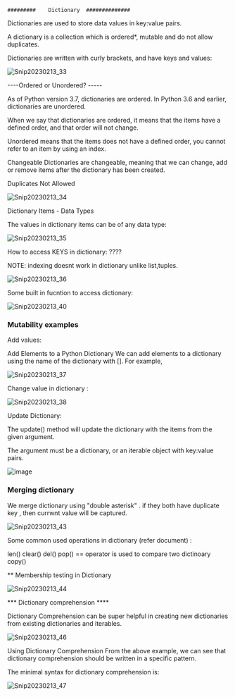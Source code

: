     #########    Dictionary  ##############
    
    
Dictionaries are used to store data values in key:value pairs.

A dictionary is a collection which is ordered*, mutable and do not allow duplicates.

Dictionaries are written with curly brackets, and have keys and values:


![Snip20230213_33](https://user-images.githubusercontent.com/93876736/218460668-bb5f3abc-8d17-44f9-b906-22393bf71f84.png)


----Ordered or Unordered? -----


As of Python version 3.7, dictionaries are ordered. In Python 3.6 and earlier, dictionaries are unordered.

When we say that dictionaries are ordered, it means that the items have a defined order, and that order will not change.

Unordered means that the items does not have a defined order, you cannot refer to an item by using an index.



Changeable
Dictionaries are changeable, meaning that we can change, add or remove items after the dictionary has been created.

Duplicates Not Allowed

![Snip20230213_34](https://user-images.githubusercontent.com/93876736/218463155-a9f13fb5-62aa-404a-b041-bfac7877a9ad.png)


Dictionary Items - Data Types

The values in dictionary items can be of any data type:


![Snip20230213_35](https://user-images.githubusercontent.com/93876736/218464023-5b43165e-c0bd-4ea4-be05-4913bc958051.png)



How to access KEYS in dictionary: ????

NOTE: indexing doesnt work in dictionary unlike list,tuples.

![Snip20230213_36](https://user-images.githubusercontent.com/93876736/218468578-c31b194e-4ae7-4e32-8a44-70a8b0c7a2a2.png)



Some built in fucntion to access dictionary:

![Snip20230213_40](https://user-images.githubusercontent.com/93876736/218481044-d8a6bc33-12e6-42ca-b9ba-59027b03d1f4.png)



### Mutability examples  ####

Add values:

Add Elements to a Python Dictionary
We can add elements to a dictionary using the name of the dictionary with []. For example,


![Snip20230213_37](https://user-images.githubusercontent.com/93876736/218472404-009a554d-e70a-4630-9da1-c651e3c5b7b7.png)



Change value in dictionary :

![Snip20230213_38](https://user-images.githubusercontent.com/93876736/218473122-280c0393-a2be-4dd0-9dba-2aa0244cf9d0.png)



Update Dictionary:

The update() method will update the dictionary with the items from the given argument.

The argument must be a dictionary, or an iterable object with key:value pairs.

![image](https://user-images.githubusercontent.com/93876736/218476018-27b3f0a6-cf43-4404-b55a-c074400dae78.png)


### Merging dictionary ###

We merge dictionary using  "double asterisk" . if they both have duplicate key , then currwnt value will be captured.

![Snip20230213_43](https://user-images.githubusercontent.com/93876736/218508134-74f657b5-b2e6-4e90-bddf-71eb32d054ff.png)


Some common used operations in dictionary (refer document) :

len()
clear()
del()
pop()
== operator is used to compare two dictinoary
copy()


** Membership testing in Dictionary

![Snip20230213_44](https://user-images.githubusercontent.com/93876736/218519505-1fe08ab9-fd19-40ad-9a43-35224d49207e.png)



*** Dictionary comprehension **** 

Dictionary Comprehension can be super helpful in creating new dictionaries from existing dictionaries and iterables.


![Snip20230213_46](https://user-images.githubusercontent.com/93876736/218528116-282c755a-dc90-474d-9772-50ab8d49dc0a.png)


Using Dictionary Comprehension
From the above example, we can see that dictionary comprehension should be written in a specific pattern.

The minimal syntax for dictionary comprehension is:

![Snip20230213_47](https://user-images.githubusercontent.com/93876736/218528434-f6e45da9-dce5-45c8-a3e8-8e0bccdddbad.png)
























